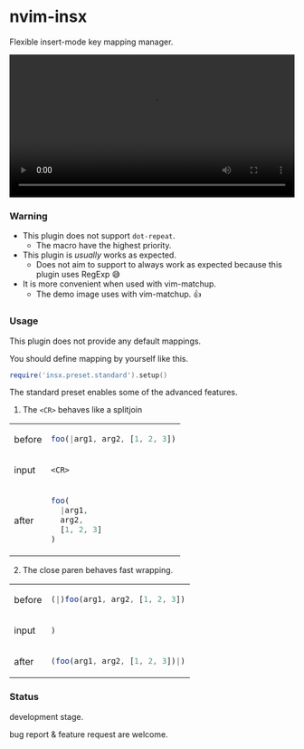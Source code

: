 # nvim-insx

Flexible insert-mode key mapping manager.

<video src="https://user-images.githubusercontent.com/629908/212733495-f8e5486c-215c-4c01-b53c-b720b9779c3f.mov" width="100%"></video>

### Warning

- This plugin does not support `dot-repeat`.
  - The macro have the highest priority.
- This plugin is *usually* works as expected.
  - Does not aim to support to always work as expected because this plugin uses RegExp 😅
- It is more convenient when used with vim-matchup.
  - The demo image uses with vim-matchup. 👍

### Usage

This plugin does not provide any default mappings.

You should define mapping by yourself like this.

```lua
require('insx.preset.standard').setup()
```

The standard preset enables some of the advanced features.

1. The `<CR>` behaves like a splitjoin

<table>
<tr>
<td>before</td>
<td>

```ts
foo(|arg1, arg2, [1, 2, 3])
```

</td>
</tr>
<tr>
<td>input</td>
<td>

`<CR>`

</td>
</tr>
<tr>
<td>after</td>
<td>

```ts
foo(
  |arg1,
  arg2,
  [1, 2, 3]
)
```

</td>
</tr>
</table>

2. The close paren behaves fast wrapping.

<table>
<tr>
<td>before</td>
<td>

```ts
(|)foo(arg1, arg2, [1, 2, 3])
```

</td>
</tr>
<tr>
<td>input</td>
<td>

`)`

</td>
</tr>
<tr>
<td>after</td>
<td>

```ts
(foo(arg1, arg2, [1, 2, 3])|)
```

</td>
</tr>
</table>


### Status

development stage.

bug report & feature request are welcome.

